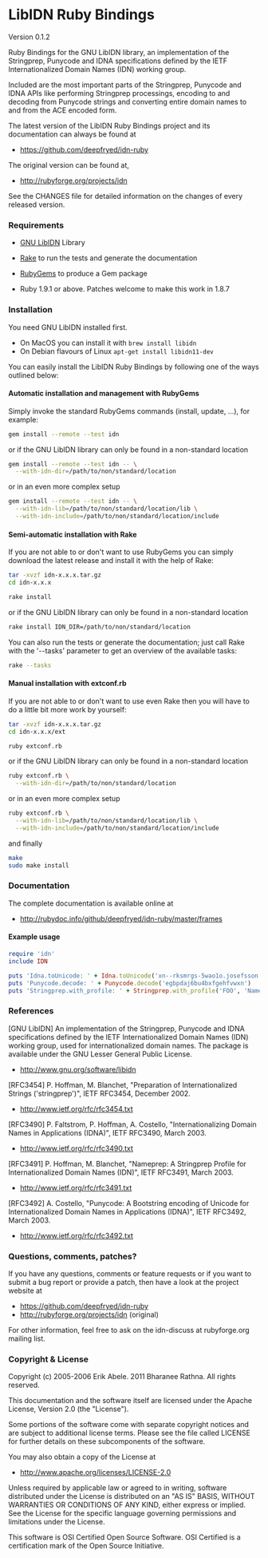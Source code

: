 # LibIDN Ruby Bindings

Version 0.1.2

Ruby Bindings for the GNU LibIDN library, an implementation of the
Stringprep, Punycode and IDNA specifications defined by the IETF
Internationalized Domain Names (IDN) working group.

Included are the most important parts of the Stringprep, Punycode
and IDNA APIs like performing Stringprep processings, encoding to
and decoding from Punycode strings and converting entire domain names
to and from the ACE encoded form.

The latest version of the LibIDN Ruby Bindings project and its
documentation can always be found at

* https://github.com/deepfryed/idn-ruby

The original version can be found at,

* http://rubyforge.org/projects/idn

See the CHANGES file for detailed information on the changes of every
released version.


### Requirements

* [GNU LibIDN](http://www.gnu.org/software/libidn/) Library

* [Rake](http://rubyforge.org/projects/rake) to run the tests and generate
  the documentation

* [RubyGems](http://docs.rubygems.org/) to produce a Gem package

* Ruby 1.9.1 or above. Patches welcome to make this work in 1.8.7


### Installation

You need GNU LibIDN installed first.

* On MacOS you can install it with `brew install libidn`
* On Debian flavours of Linux `apt-get install libidn11-dev`

You can easily install the LibIDN Ruby Bindings by following one of the
ways outlined below:

#### Automatic installation and management with RubyGems

Simply invoke the standard RubyGems commands (install, update, ...),
for example:

```bash
gem install --remote --test idn
```

or if the GNU LibIDN library can only be found in a non-standard location

```bash
gem install --remote --test idn -- \
  --with-idn-dir=/path/to/non/standard/location
```

or in an even more complex setup

```bash
gem install --remote --test idn -- \
  --with-idn-lib=/path/to/non/standard/location/lib \
  --with-idn-include=/path/to/non/standard/location/include
```

#### Semi-automatic installation with Rake

If you are not able to or don't want to use RubyGems you can simply
download the latest release and install it with the help of Rake:

```bash
tar -xvzf idn-x.x.x.tar.gz
cd idn-x.x.x

rake install
```

or if the GNU LibIDN library can only be found in a non-standard location

```bash
rake install IDN_DIR=/path/to/non/standard/location
```

You can also run the tests or generate the documentation; just call Rake
with the '--tasks' parameter to get an overview of the available tasks:

```bash
rake --tasks
```

#### Manual installation with extconf.rb

If you are not able to or don't want to use even Rake then you will have to
do a little bit more work by yourself:

```bash
tar -xvzf idn-x.x.x.tar.gz
cd idn-x.x.x/ext

ruby extconf.rb
```

or if the GNU LibIDN library can only be found in a non-standard location

```bash
ruby extconf.rb \
  --with-idn-dir=/path/to/non/standard/location
```

or in an even more complex setup

```bash
ruby extconf.rb \
  --with-idn-lib=/path/to/non/standard/location/lib \
  --with-idn-include=/path/to/non/standard/location/include
```

and finally

```bash
make
sudo make install
```


### Documentation

The complete documentation is available online at

* http://rubydoc.info/github/deepfryed/idn-ruby/master/frames

#### Example usage

```ruby
require 'idn'
include IDN

puts 'Idna.toUnicode: ' + Idna.toUnicode('xn--rksmrgs-5wao1o.josefsson.org')
puts 'Punycode.decode: ' + Punycode.decode('egbpdaj6bu4bxfgehfvwxn')
puts 'Stringprep.with_profile: ' + Stringprep.with_profile('FOO', 'Nameprep')
```


### References

[GNU LibIDN]
  An implementation of the Stringprep, Punycode and IDNA specifications
  defined by the IETF Internationalized Domain Names (IDN) working group,
  used for internationalized domain names. The package is available under
  the GNU Lesser General Public License.

  * http://www.gnu.org/software/libidn

[RFC3454]
  P. Hoffman, M. Blanchet, "Preparation of Internationalized Strings
  ('stringprep')", IETF RFC3454, December 2002.

  * http://www.ietf.org/rfc/rfc3454.txt

[RFC3490]
  P. Faltstrom, P. Hoffman, A. Costello, "Internationalizing Domain
  Names in Applications (IDNA)", IETF RFC3490, March 2003.

  * http://www.ietf.org/rfc/rfc3490.txt

[RFC3491]
  P. Hoffman, M. Blanchet, "Nameprep: A Stringprep Profile for
  Internationalized Domain Names (IDN)", IETF RFC3491, March 2003.

  * http://www.ietf.org/rfc/rfc3491.txt

[RFC3492]
  A. Costello, "Punycode: A Bootstring encoding of Unicode for
  Internationalized Domain Names in Applications (IDNA)", IETF
  RFC3492, March 2003.

  * http://www.ietf.org/rfc/rfc3492.txt


### Questions, comments, patches?

If you have any questions, comments or feature requests or if you want
to submit a bug report or provide a patch, then have a look at the project
website at

* https://github.com/deepfryed/idn-ruby
* http://rubyforge.org/projects/idn (original)

For other information, feel free to ask on the idn-discuss at rubyforge.org
mailing list.


### Copyright & License

Copyright (c) 2005-2006 Erik Abele. 2011 Bharanee Rathna. All rights reserved.

This documentation and the software itself are licensed under the Apache
License, Version 2.0 (the "License").

Some portions of the software come with separate copyright notices and are
subject to additional license terms. Please see the file called LICENSE for
further details on these subcomponents of the software.

You may also obtain a copy of the License at

* http://www.apache.org/licenses/LICENSE-2.0

Unless required by applicable law or agreed to in writing, software
distributed under the License is distributed on an "AS IS" BASIS,
WITHOUT WARRANTIES OR CONDITIONS OF ANY KIND, either express or implied.
See the License for the specific language governing permissions and
limitations under the License.

This software is OSI Certified Open Source Software.
OSI Certified is a certification mark of the Open Source Initiative.
